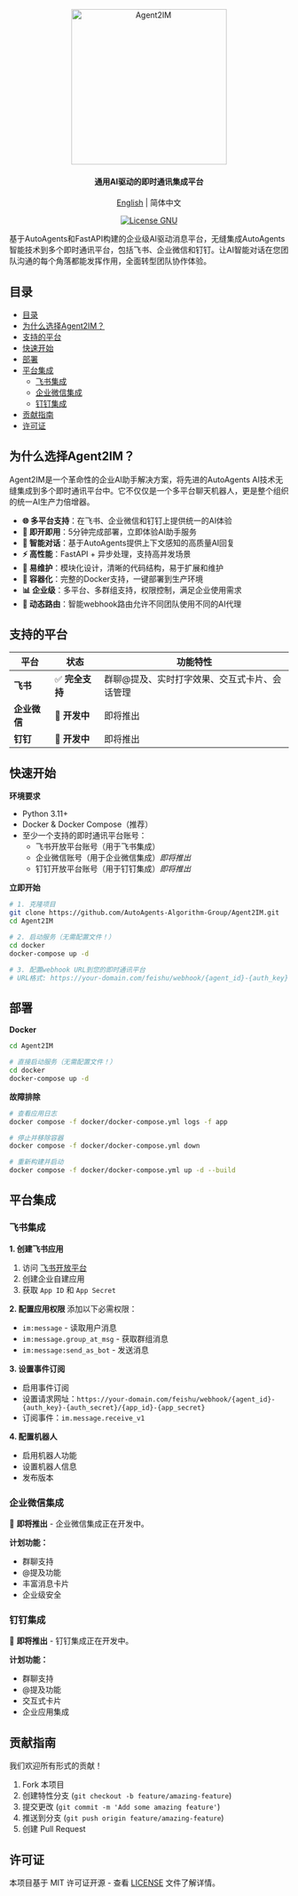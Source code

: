 <div align="center">

<img src="https://img.shields.io/badge/Agent2IM-000000?style=for-the-badge&labelColor=faf9f6&color=faf9f6&logoColor=000000" alt="Agent2IM" width="280"/>

<h4>通用AI驱动的即时通讯集成平台</h4>

[English](README.md) | 简体中文

<a href="LICENSE">
  <img alt="License GNU" src="https://img.shields.io/badge/License-GNU-yellow.svg?style=for-the-badge" />
</a>

</div>

基于AutoAgents和FastAPI构建的企业级AI驱动消息平台，无缝集成AutoAgents智能技术到多个即时通讯平台，包括飞书、企业微信和钉钉。让AI智能对话在您团队沟通的每个角落都能发挥作用，全面转型团队协作体验。

## 目录
- [目录](#目录)
- [为什么选择Agent2IM？](#为什么选择agent2im)
- [支持的平台](#支持的平台)
- [快速开始](#快速开始)
- [部署](#部署)
- [平台集成](#平台集成)
  - [飞书集成](#飞书集成)
  - [企业微信集成](#企业微信集成)
  - [钉钉集成](#钉钉集成)
- [贡献指南](#贡献指南)
- [许可证](#许可证)

## 为什么选择Agent2IM？

Agent2IM是一个革命性的企业AI助手解决方案，将先进的AutoAgents AI技术无缝集成到多个即时通讯平台中。它不仅仅是一个多平台聊天机器人，更是整个组织的统一AI生产力倍增器。

- **🌐 多平台支持**：在飞书、企业微信和钉钉上提供统一的AI体验
- **🚀 即开即用**：5分钟完成部署，立即体验AI助手服务
- **🧠 智能对话**：基于AutoAgents提供上下文感知的高质量AI回复
- **⚡ 高性能**：FastAPI + 异步处理，支持高并发场景
- **🔧 易维护**：模块化设计，清晰的代码结构，易于扩展和维护  
- **🐳 容器化**：完整的Docker支持，一键部署到生产环境
- **📊 企业级**：多平台、多群组支持，权限控制，满足企业使用需求
- **🔄 动态路由**：智能webhook路由允许不同团队使用不同的AI代理

## 支持的平台

| 平台 | 状态 | 功能特性 |
|----------|--------|----------|
| **飞书** | ✅ **完全支持** | 群聊@提及、实时打字效果、交互式卡片、会话管理 |
| **企业微信** | 🚧 **开发中** | 即将推出 |
| **钉钉** | 🚧 **开发中** | 即将推出 |

## 快速开始

**环境要求**
- Python 3.11+
- Docker & Docker Compose（推荐）
- 至少一个支持的即时通讯平台账号：
  - 飞书开放平台账号（用于飞书集成）
  - 企业微信账号（用于企业微信集成）*即将推出*
  - 钉钉开放平台账号（用于钉钉集成）*即将推出*

**立即开始**
```bash
# 1. 克隆项目
git clone https://github.com/AutoAgents-Algorithm-Group/Agent2IM.git
cd Agent2IM

# 2. 启动服务（无需配置文件！）
cd docker
docker-compose up -d

# 3. 配置webhook URL到您的即时通讯平台
# URL格式: https://your-domain.com/feishu/webhook/{agent_id}-{auth_key}-{auth_secret}/{app_id}-{app_secret}
```

## 部署

**Docker**
```bash
cd Agent2IM

# 直接启动服务（无需配置文件！）
cd docker
docker-compose up -d
```

**故障排除**
```bash
# 查看应用日志
docker compose -f docker/docker-compose.yml logs -f app

# 停止并移除容器
docker compose -f docker/docker-compose.yml down

# 重新构建并启动
docker compose -f docker/docker-compose.yml up -d --build
```

## 平台集成

### 飞书集成

**1. 创建飞书应用**
1. 访问 [飞书开放平台](https://open.feishu.cn/)
2. 创建企业自建应用
3. 获取 `App ID` 和 `App Secret`

**2. 配置应用权限**
添加以下必需权限：
- `im:message` - 读取用户消息
- `im:message.group_at_msg` - 获取群组消息
- `im:message:send_as_bot` - 发送消息

**3. 设置事件订阅**
- 启用事件订阅
- 设置请求网址：`https://your-domain.com/feishu/webhook/{agent_id}-{auth_key}-{auth_secret}/{app_id}-{app_secret}`
- 订阅事件：`im.message.receive_v1`

**4. 配置机器人**
- 启用机器人功能
- 设置机器人信息
- 发布版本

### 企业微信集成

🚧 **即将推出** - 企业微信集成正在开发中。

**计划功能：**
- 群聊支持
- @提及功能
- 丰富消息卡片
- 企业级安全

### 钉钉集成

🚧 **即将推出** - 钉钉集成正在开发中。

**计划功能：**
- 群聊支持
- @提及功能
- 交互式卡片
- 企业应用集成


## 贡献指南

我们欢迎所有形式的贡献！

1. Fork 本项目
2. 创建特性分支 (`git checkout -b feature/amazing-feature`)
3. 提交更改 (`git commit -m 'Add some amazing feature'`)
4. 推送到分支 (`git push origin feature/amazing-feature`)
5. 创建 Pull Request

## 许可证

本项目基于 MIT 许可证开源 - 查看 [LICENSE](LICENSE) 文件了解详情。